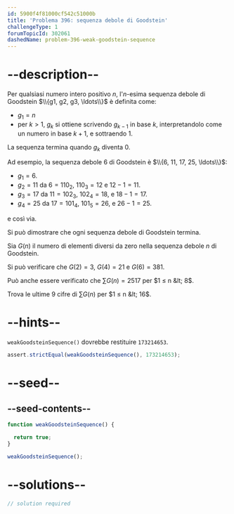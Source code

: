 ```yaml
---
id: 5900f4f81000cf542c51000b
title: 'Problema 396: sequenza debole di Goodstein'
challengeType: 1
forumTopicId: 302061
dashedName: problem-396-weak-goodstein-sequence
---
```


# --description--

Per qualsiasi numero intero positivo $n$, l'$n$-esima sequenza debole di Goodstein $\\{g1, g2, g3, \ldots\\}$ è definita come:

- $g_1 = n$
- per $k > 1$, $g_k$ si ottiene scrivendo $g_{k - 1}$ in base $k$, interpretandolo come un numero in base $k + 1$, e sottraendo 1.

La sequenza termina quando $g_k$ diventa 0.

Ad esempio, la sequenza debole $6$ di Goodstein è $\\{6, 11, 17, 25, \ldots\\}$:

- $g_1 = 6$.
- $g_2 = 11$ da $6 = 110_2$, $110_3 = 12$ e $12 - 1 = 11$.
- $g_3 = 17$ da $11 = 102_3$, $102_4 = 18$, e $18 - 1 = 17$.
- $g_4 = 25$ da $17 = 101_4$, $101_5 = 26$, e $26 - 1 = 25$.

e così via.

Si può dimostrare che ogni sequenza debole di Goodstein termina.

Sia $G(n)$ il numero di elementi diversi da zero nella sequenza debole $n$ di Goodstein.

Si può verificare che $G(2) = 3$, $G(4) = 21$ e $G(6) = 381$.

Può anche essere verificato che $\sum G(n) = 2517$ per $1 ≤ n &lt; 8$.

Trova le ultime 9 cifre di $\sum G(n)$ per $1 ≤ n &lt; 16$.

# --hints--

`weakGoodsteinSequence()` dovrebbe restituire `173214653`.

```js
assert.strictEqual(weakGoodsteinSequence(), 173214653);
```

# --seed--

## --seed-contents--

```js
function weakGoodsteinSequence() {

  return true;
}

weakGoodsteinSequence();
```

# --solutions--

```js
// solution required
```
